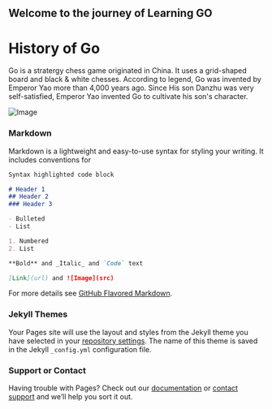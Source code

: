 ## Welcome to the journey of Learning GO

# History of Go

Go is a stratergy chess game originated in China. It uses a grid-shaped board and black & white chesses. According to legend, Go was invented by Emperor Yao more than 4,000 years ago. Since His son Danzhu was very self-satisfied, Emperor Yao invented Go to cultivate his son's character.

![Image](https://www.google.com/imgres?imgurl=http%3A%2F%2Fn.sinaimg.cn%2Fsports%2Ftransform%2F11%2Fw496h315%2F20200308%2F8e23-iqrhckm2022398.png&imgrefurl=https%3A%2F%2Fsports.sina.com.cn%2Fgo%2F2020-03-08%2Fdoc-iimxyqvz8811030.shtml&tbnid=BwgK7ipIgAOmrM&vet=12ahUKEwie-IqrhdTxAhUJTFMKHb-nDooQMygBegUIARCvAQ..i&docid=M1T2h6LqxrqggM&w=496&h=315&q=%E5%9B%B4%E6%A3%8B&ved=2ahUKEwie-IqrhdTxAhUJTFMKHb-nDooQMygBegUIARCvAQ)

### Markdown

Markdown is a lightweight and easy-to-use syntax for styling your writing. It includes conventions for

```markdown
Syntax highlighted code block

# Header 1
## Header 2
### Header 3

- Bulleted
- List

1. Numbered
2. List

**Bold** and _Italic_ and `Code` text

[Link](url) and ![Image](src)
```

For more details see [GitHub Flavored Markdown](https://guides.github.com/features/mastering-markdown/).

### Jekyll Themes

Your Pages site will use the layout and styles from the Jekyll theme you have selected in your [repository settings](https://github.com/hbfs666/GO/settings/pages). The name of this theme is saved in the Jekyll `_config.yml` configuration file.

### Support or Contact

Having trouble with Pages? Check out our [documentation](https://docs.github.com/categories/github-pages-basics/) or [contact support](https://support.github.com/contact) and we’ll help you sort it out.
